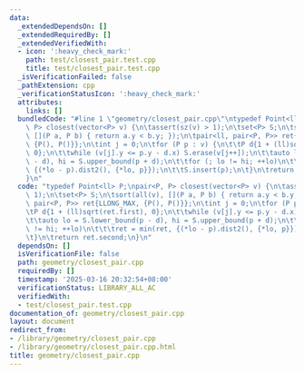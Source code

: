 ```yaml
---
data:
  _extendedDependsOn: []
  _extendedRequiredBy: []
  _extendedVerifiedWith:
  - icon: ':heavy_check_mark:'
    path: test/closest_pair.test.cpp
    title: test/closest_pair.test.cpp
  _isVerificationFailed: false
  _pathExtension: cpp
  _verificationStatusIcon: ':heavy_check_mark:'
  attributes:
    links: []
  bundledCode: "#line 1 \"geometry/closest_pair.cpp\"\ntypedef Point<ll> P;\npair<P,\
    \ P> closest(vector<P> v) {\n\tassert(sz(v) > 1);\n\tset<P> S;\n\tsort(all(v),\
    \ [](P a, P b) { return a.y < b.y; });\n\tpair<ll, pair<P, P>> ret{LLONG_MAX,\
    \ {P(), P()}};\n\tint j = 0;\n\tfor (P p : v) {\n\t\tP d{1 + (ll)sqrt(ret.first),\
    \ 0};\n\t\twhile (v[j].y <= p.y - d.x) S.erase(v[j++]);\n\t\tauto lo = S.lower_bound(p\
    \ - d), hi = S.upper_bound(p + d);\n\t\tfor (; lo != hi; ++lo)\n\t\t\tret = min(ret,\
    \ {(*lo - p).dist2(), {*lo, p}});\n\t\tS.insert(p);\n\t}\n\treturn ret.second;\n\
    }\n"
  code: "typedef Point<ll> P;\npair<P, P> closest(vector<P> v) {\n\tassert(sz(v) >\
    \ 1);\n\tset<P> S;\n\tsort(all(v), [](P a, P b) { return a.y < b.y; });\n\tpair<ll,\
    \ pair<P, P>> ret{LLONG_MAX, {P(), P()}};\n\tint j = 0;\n\tfor (P p : v) {\n\t\
    \tP d{1 + (ll)sqrt(ret.first), 0};\n\t\twhile (v[j].y <= p.y - d.x) S.erase(v[j++]);\n\
    \t\tauto lo = S.lower_bound(p - d), hi = S.upper_bound(p + d);\n\t\tfor (; lo\
    \ != hi; ++lo)\n\t\t\tret = min(ret, {(*lo - p).dist2(), {*lo, p}});\n\t\tS.insert(p);\n\
    \t}\n\treturn ret.second;\n}\n"
  dependsOn: []
  isVerificationFile: false
  path: geometry/closest_pair.cpp
  requiredBy: []
  timestamp: '2025-03-16 20:32:54+08:00'
  verificationStatus: LIBRARY_ALL_AC
  verifiedWith:
  - test/closest_pair.test.cpp
documentation_of: geometry/closest_pair.cpp
layout: document
redirect_from:
- /library/geometry/closest_pair.cpp
- /library/geometry/closest_pair.cpp.html
title: geometry/closest_pair.cpp
---
```


